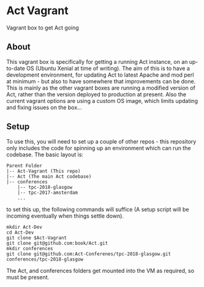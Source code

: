 # Act Vagrant

Vagrant box to get Act going

## About

This vagrant box is specifically for getting a running Act instance, on an
up-to-date OS (Ubuntu Xenial at time of writing). The aim of this is to have a
development environment, for updating Act to latest Apache and mod perl at
minimum - but also to have somewhere that improvements can be done. This is
mainly as the other vagrant boxes are running a modified version of Act, rather
than the version deployed to production at present. Also the current vagrant
options are using a custom OS image, which limits updating and fixing issues on
the box...

## Setup

To use this, you will need to set up a couple of other repos - this repository only includes the code for spinning up an environment which can run the codebase. The basic layout is:

```
Parent Folder
|-- Act-Vagrant (This repo)
|-- Act (The main Act codebase)
|-- conferences
    |-- tpc-2018-glasgow
    |-- tpc-2017-amsterdam
    ...
```

to set this up, the following commands will suffice (A setup script will be incoming eventually when things settle down).

```
mkdir Act-Dev
cd Act-Dev
git clone $Act-Vagrant
git clone git@github.com:book/Act.git
mkdir conferences
git clone git@github.com:Act-Conferenes/tpc-2018-glasgow.git conferences/tpc-2018-glasgow
```

The Act, and conferences folders get mounted into the VM as required, so must be present.
